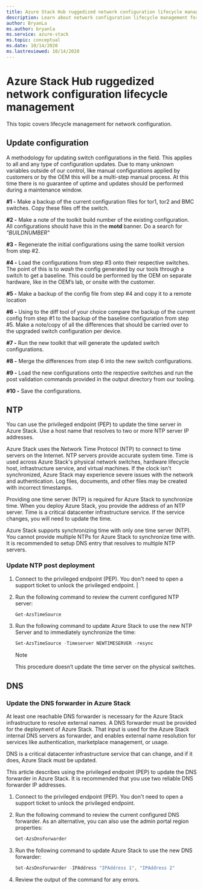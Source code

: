 ```yaml
---
title: Azure Stack Hub ruggedized network configuration lifecycle management
description: Learn about network configuration lifecycle management for the Azure Stack Hub ruggedized device.
author: BryanLa
ms.author: bryanla
ms.service: azure-stack
ms.topic: conceptual
ms.date: 10/14/2020
ms.lastreviewed: 10/14/2020
---
```


# Azure Stack Hub ruggedized network configuration lifecycle management

This topic covers lifecycle management for network configuration.

## Update configuration


A methodology for updating switch configurations in the field. This applies to
all and any type of configuration updates. Due to many unknown variables outside
of our control, like manual configurations applied by customers or by the OEM
this will be a multi-step manual process. At this time there is no guarantee of
uptime and updates should be performed during a maintenance window.

**\#1 -** Make a backup of the current configuration files for tor1, tor2 and
BMC switches. Copy these files off the switch.

**\#2 -** Make a note of the toolkit build number of the existing configuration.
All configurations should have this in the **motd** banner. Do a search for
*"BUILDNUMBER"*

**\#3 -** Regenerate the initial configurations using the same toolkit version
from step \#2.

**\#4 -** Load the configurations from step \#3 onto their respective switches.
The point of this is to *wash* the config generated by our tools through a
switch to get a baseline. This could be performed by the OEM on separate
hardware, like in the OEM’s lab, or onsite with the customer.

**\#5 -** Make a backup of the config file from step \#4 and copy it to a remote
location

**\#6 -** Using to the diff tool of your choice compare the backup of the
current config from step \#1 to the backup of the baseline configuration from
step \#5. Make a note/copy of all the differences that should be carried over to
the upgraded switch configuration per device.

**\#7 -** Run the new toolkit that will generate the updated switch
configurations.

**\#8 -** Merge the differences from step 6 into the new switch configurations.

**\#9 -** Load the new configurations onto the respective switches and run the
post validation commands provided in the output directory from our tooling.

**\#10 -** Save the configurations.

## NTP

You can use the privileged endpoint (PEP) to update the time server in Azure
Stack. Use a host name that resolves to two or more NTP server IP addresses.

Azure Stack uses the Network Time Protocol (NTP) to connect to time servers on
the Internet. NTP servers provide accurate system time. Time is used across
Azure Stack's physical network switches, hardware lifecycle host, infrastructure
service, and virtual machines. If the clock isn't synchronized, Azure Stack may
experience severe issues with the network and authentication. Log files,
documents, and other files may be created with incorrect timestamps.

Providing one time server (NTP) is required for Azure Stack to synchronize time.
When you deploy Azure Stack, you provide the address of an NTP server. Time is a
critical datacenter infrastructure service. If the service changes, you will
need to update the time.

Azure Stack supports synchronizing time with only one time server (NTP). You cannot provide multiple NTPs for Azure Stack to synchronize time with. It is recommended to setup DNS entry that resolves to multiple NTP servers. 

### Update NTP post deployment

1.  Connect to the privileged endpoint (PEP). You don't need to open a support ticket to unlock the privileged endpoint. |

2.  Run the following command to review the current configured NTP server:

    ```powershell
    Get-AzsTimeSource
    ```

3.  Run the following command to update Azure Stack to use the new NTP Server
    and to immediately synchronize the time:

    ```powershell
    Set-AzsTimeSource -Timeserver NEWTIMESERVER -resync
    ```

    >[!NOTE] 
    > This procedure doesn’t update the time server on the physical switches. 

## DNS

### Update the DNS forwarder in Azure Stack

At least one reachable DNS forwarder is necessary for the Azure Stack
infrastructure to resolve external names. A DNS forwarder must be provided for
the deployment of Azure Stack. That input is used for the Azure Stack internal
DNS servers as forwarder, and enables external name resolution for services like
authentication, marketplace management, or usage.

DNS is a critical datacenter infrastructure service that can change, and if it
does, Azure Stack must be updated.

This article describes using the privileged endpoint (PEP) to update the DNS
forwarder in Azure Stack. It is recommended that you use two reliable DNS
forwarder IP addresses.

1.  Connect to the privileged endpoint (PEP). You don't need to open a support ticket to unlock the privileged endpoint. 

2.  Run the following command to review the current configured DNS forwarder. As
    an alternative, you can also use the admin portal region properties:

    ```powershell
    Get-AzsDnsForwarder
    ```

3.  Run the following command to update Azure Stack to use the new DNS
    forwarder:

    ```powershell
    Set-AzsDnsForwarder -IPAddress "IPAddress 1", "IPAddress 2" 
    ```

4.  Review the output of the command for any errors.